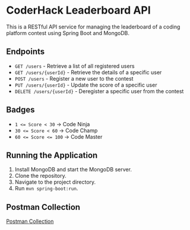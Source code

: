 # CoderHack Leaderboard API

This is a RESTful API service for managing the leaderboard of a coding platform contest using Spring Boot and MongoDB.

## Endpoints

- `GET /users` - Retrieve a list of all registered users
- `GET /users/{userId}` - Retrieve the details of a specific user
- `POST /users` - Register a new user to the contest
- `PUT /users/{userId}` - Update the score of a specific user
- `DELETE /users/{userId}` - Deregister a specific user from the contest

## Badges

- `1 <= Score < 30` -> Code Ninja
- `30 <= Score < 60` -> Code Champ
- `60 <= Score <= 100` -> Code Master

## Running the Application

1. Install MongoDB and start the MongoDB server.
2. Clone the repository.
3. Navigate to the project directory.
4. Run `mvn spring-boot:run`.

## Postman Collection

[Postman Collection](./postman_collection.json)
